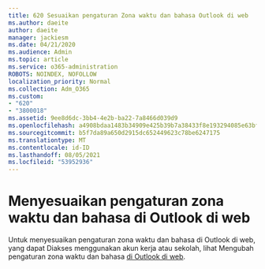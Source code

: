 ```yaml
---
title: 620 Sesuaikan pengaturan Zona waktu dan bahasa Outlook di web
ms.author: daeite
author: daeite
manager: jackiesm
ms.date: 04/21/2020
ms.audience: Admin
ms.topic: article
ms.service: o365-administration
ROBOTS: NOINDEX, NOFOLLOW
localization_priority: Normal
ms.collection: Adm_O365
ms.custom:
- "620"
- "3800018"
ms.assetid: 9ee8d6dc-3bb4-4e2b-ba22-7a8466d039d9
ms.openlocfilehash: a4908bdaa1483b34909e425b39b7a38433f8e193294085e63bf08b267d967424
ms.sourcegitcommit: b5f7da89a650d2915dc652449623c78be6247175
ms.translationtype: MT
ms.contentlocale: id-ID
ms.lasthandoff: 08/05/2021
ms.locfileid: "53952936"
---
```

# <a name="adjust-time-zone-and-language-settings-in-outlook-on-the-web"></a>Menyesuaikan pengaturan zona waktu dan bahasa di Outlook di web

Untuk menyesuaikan pengaturan zona waktu dan bahasa di Outlook di web, yang dapat Diakses menggunakan akun kerja atau sekolah, lihat Mengubah pengaturan zona waktu dan bahasa [di Outlook di web](https://support.office.com/article/65239869-12e7-4a9d-bca1-76b0ad7ce273d).
  